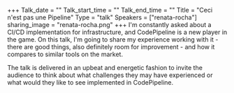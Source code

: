 +++
Talk_date = ""
Talk_start_time = ""
Talk_end_time = ""
Title = "Ceci n'est pas une Pipeline"
Type = "talk"
Speakers = ["renata-rocha"]
sharing_image = "renata-rocha.png"
+++
I'm constantly asked about a CI/CD implementation for infrastructure, and CodePipeline is a new player in the game. On this talk, I'm going to share my experience working with it - there are good things, also definitely room for improvement - and how it compares to similar tools on the market.

The talk is delivered in an upbeat and energetic fashion to invite the audience to think about what challenges they may have experienced or what would they like to see implemented in CodePipeline.
